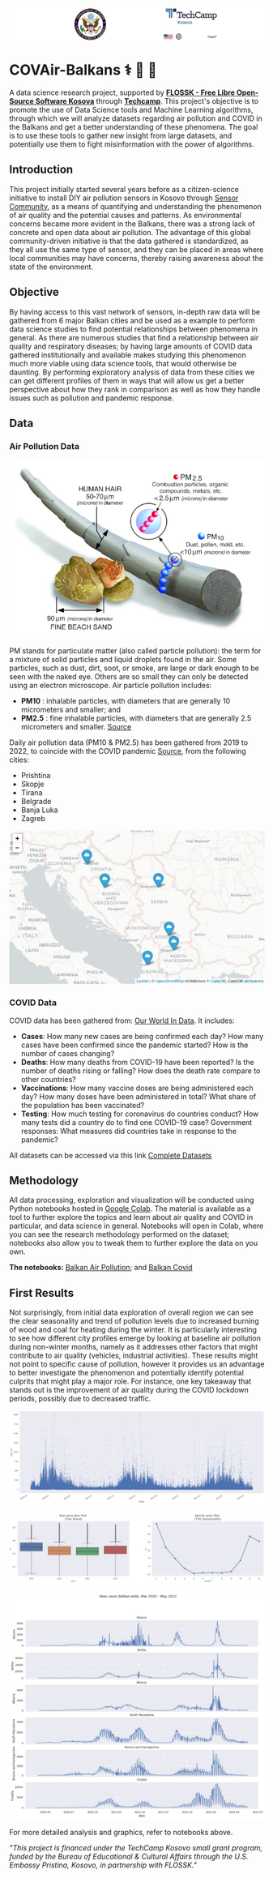 ![airbalkans](https://github.com/sepse/COVAir-Balkans/blob/main/Graphics/banner.jpg)

# COVAir-Balkans :medical_symbol: :mag_right: :closed_book:
A data science research project, supported by [**FLOSSK - Free Libre Open-Source Software Kosova**](https://flossk.org/) through [**Techcamp**](https://techcamp.america.gov/about/). This project's objective is to promote the use of Data Science tools and Machine Learning algorithms, through which we will analyze datasets regarding air pollution and COVID in the Balkans and get a better understanding of these phenomena. The goal is to use these tools to gather new insight from large datasets, and potentially use them to fight misinformation with the power of algorithms.

## Introduction
This project initially started several years before as a citizen-science initiative to install DIY air pollution sensors in Kosovo through [Sensor Community](https://sensor.community), as a means of quantifying and understanding the phenomenon of air quality and the potential causes and patterns. As environmental concerns became more evident in the Balkans, there was a strong lack of concrete and open data about air pollution. The advantage of this global community-driven initiative is that the data gathered is standardized, as they all use the same type of sensor, and they can be placed in areas where local communities may have concerns, thereby raising awareness about the state of the environment.

## Objective
By having access to this vast network of sensors, in-depth raw data will be gathered from 6 major Balkan cities and be used as a example to perform data science studies to find potential relationships between phenomena in general. As there are numerous studies that find a relationship between air quality and respiratory diseases; by having large amounts of COVID data gathered institutionally and available makes studying this phenomenon much more viable using data science tools, that would otherwise be daunting. By performing exploratory analysis of data from these cities we can get different profiles of them in ways that will allow us get a better perspective about how they rank in comparison as well as how they handle issues such as pollution and pandemic response.

## Data
### Air Pollution Data
![airbalkans](https://github.com/sepse/COVAir-Balkans/blob/main/Graphics/pmgraphic.jpg)

PM stands for particulate matter (also called particle pollution): the term for a mixture of solid particles and liquid droplets found in the air. Some particles, such as dust, dirt, soot, or smoke, are large or dark enough to be seen with the naked eye. Others are so small they can only be detected using an electron microscope. Air particle pollution includes:

- **PM10** : inhalable particles, with diameters that are generally 10 micrometers and smaller; and
- **PM2.5** : fine inhalable particles, with diameters that are generally 2.5 micrometers and smaller. [Source](https://www.epa.gov/pm-pollution/particulate-matter-pm-basics)

Daily air pollution data (PM10 & PM2.5) has been gathered from 2019 to 2022, to coincide with the COVID pandemic [Source](https://archive.sensor.community/), from the following cities: 

* Prishtina 
* Skopje
* Tirana
* Belgrade
* Banja Luka
* Zagreb 

![airbalkans](https://github.com/sepse/COVAir-Balkans/blob/main/Graphics/airbalkans.jpg)

### COVID Data ##
COVID data has been gathered from: [Our World In Data](https://ourworldindata.org/coronavirus). It includes:

- **Cases**: How many new cases are being confirmed each day? How many cases have been confirmed since the pandemic started? How is the number of cases changing?
- **Deaths**: How many deaths from COVID-19 have been reported? Is the number of deaths rising or falling? How does the death rate compare to other countries?
- **Vaccinations**: How many vaccine doses are being administered each day? How many doses have been administered in total? What share of the population has been vaccinated?
- **Testing**: How much testing for coronavirus do countries conduct? How many tests did a country do to find one COVID-19 case?
Government responses: What measures did countries take in response to the pandemic?

All datasets can be accessed via this link [Complete Datasets](https://drive.google.com/drive/folders/1jQUcwHCfegaoPiOR3yDSgqbY3zlYsIAx?usp=sharing)

## Methodology 
All data processing, exploration and visualization will be conducted using Python notebooks hosted in [Google Colab](https://colab.research.google.com/). The material is available as a tool to further explore the topics and learn about air quality and COVID in particular, and data science in general. Notebooks will open in Colab, where you can see the research methodology performed on the dataset; notebooks also allow you to tweak them to further explore the data on you own.

**The notebooks:** [Balkan Air Pollution](https://github.com/sepse/COVAir-Balkans/blob/main/balkan_pollution.ipynb); and [Balkan Covid](https://github.com/sepse/COVAir-Balkans/blob/main/balkan_covid.ipynb)




## First Results
Not surprisingly, from initial data exploration of overall region we can see the clear seasonality and trend of pollution levels due to increased burning of wood and coal for heating during the winter. It is particularly interesting to see how different city profiles emerge by looking at baseline air pollution during non-winter months, namely as it addresses other factors that might contribute to air quality (vehicles, industrial activities). These results might not point to specific cause of pollution, however it provides us an advantage to better investigate the phenomenon and potentially identify potential culprits that might play a major role. For instance, one key takeaway that stands out is the improvement of air quality during the COVID lockdown periods, possibly due to decreased traffic.

![airbalkans](https://github.com/sepse/COVAir-Balkans/blob/main/Graphics/balkanair.jpg)

![airbalkans](https://github.com/sepse/COVAir-Balkans/blob/main/Graphics/seasonality.jpg)

![airbalkans](https://github.com/sepse/COVAir-Balkans/blob/main/Graphics/covidbalkan.jpg)

For more detailed analysis and graphics, refer to notebooks above.

*"This project is financed under the TechCamp Kosovo small grant program, funded by the Bureau of Educational & Cultural Affairs through the U.S. Embassy Pristina, Kosovo, in partnership with FLOSSK."*
